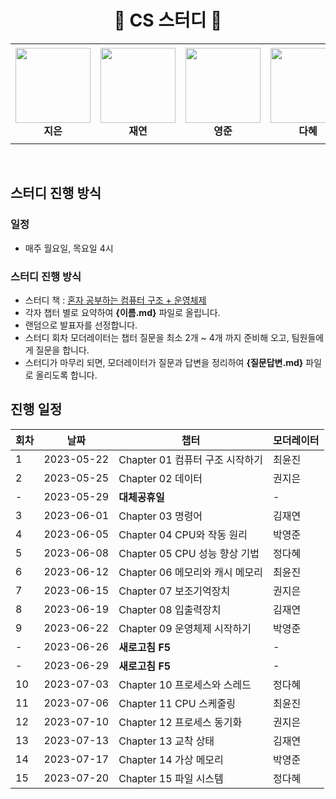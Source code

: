  <div align="center">
  <h1> 🎉 CS 스터디  🎉</h1>
<!--   <p>🎉 CS 스터디</p> -->
</div>


<div align="center">
<table>
    <tr height="160px">
        <td align="center" width="150px">
            <a href="https://github.com/lectura7942"><img height="120px" width="120px" src="https://avatars.githubusercontent.com/u/81620001?v=4"/></a>
            <br />
            <strong>지은</strong>
        </td>
        <td align="center" width="150px">
            <a href="https://github.com/JLake310"><img height="120px" width="120px" src="https://avatars.githubusercontent.com/u/86578246?v=4"/></a>
            <br />
            <strong>재연</strong>
        </td>
        <td align="center" width="150px">
            <a href="https://github.com/hoooolllly"><img height="120px" width="120px" src="https://avatars.githubusercontent.com/u/126573689?v=4"/></a>
            <br />
            <strong>영준</strong>
        </td>
        <td align="center" width="150px">
            <a href="https://github.com/Da-Hye-JUNG"><img height="120px" width="120px" src="https://avatars.githubusercontent.com/u/96599427?v=4"/></a>
            <br />
            <strong>다혜</strong>
        </td>
            <td align="center" width="150px">
            <a href="https://github.com/yunjinchoidev"><img height="120px" width="120px" src="https://avatars.githubusercontent.com/u/89494907?v=4"/></a>
            <br />
            <strong>윤진</strong>
        </td>
    </tr>
</table>
</div>
</br>



## 스터디 진행 방식

### 일정
- 매주 월요일, 목요일 4시

### 스터디 진행 방식
- 스터디 책 : [혼자 공부하는 컴퓨터 구조 + 운영체제](https://www.aladin.co.kr/shop/wproduct.aspx?ItemId=299014282)
- 각자 챕터 별로 요약하여 **{이름.md}** 파일로 올립니다.
- 랜덤으로 발표자를 선정합니다.
- 스터디 회차 모더레이터는 챕터 질문을 최소 2개 ~ 4개 까지 준비해 오고, 팀원들에게 질문을 합니다.
- 스터디가 마무리 되면, 모더레이터가 질문과 답변을 정리하여 **{질문답변.md}** 파일로 올리도록 합니다.


## 진행 일정

| 회차 | 날짜 | 챕터 | 모더레이터 |
|---|---|---|---|
| 1 | 2023-05-22 | Chapter 01 컴퓨터 구조 시작하기 | 최윤진 |
| 2 | 2023-05-25 | Chapter 02 데이터 | 권지은 |
| - | 2023-05-29 | **대체공휴일** | - |
| 3 | 2023-06-01 | Chapter 03 명령어 | 김재연 |
| 4 | 2023-06-05 | Chapter 04 CPU와 작동 원리 | 박영준 |
| 5 | 2023-06-08 | Chapter 05 CPU 성능 향상 기법 | 정다혜 |
| 6 | 2023-06-12 | Chapter 06 메모리와 캐시 메모리 | 최윤진 |
| 7 | 2023-06-15 | Chapter 07 보조기억장치 | 권지은 |
| 8 | 2023-06-19 | Chapter 08 입출력장치 | 김재연 |
| 9 | 2023-06-22 | Chapter 09 운영체제 시작하기 | 박영준 |
| - | 2023-06-26 | **새로고침 F5** | - |
| - | 2023-06-29 | **새로고침 F5** | - |
| 10 | 2023-07-03 | Chapter 10 프로세스와 스레드 | 정다혜 |
| 11 | 2023-07-06 | Chapter 11 CPU 스케줄링 | 최윤진 |
| 12 | 2023-07-10 | Chapter 12 프로세스 동기화 | 권지은 |
| 13 | 2023-07-13 | Chapter 13 교착 상태 | 김재연 |
| 14 | 2023-07-17 | Chapter 14 가상 메모리 | 박영준 |
| 15 | 2023-07-20 | Chapter 15 파일 시스템 | 정다혜 |
